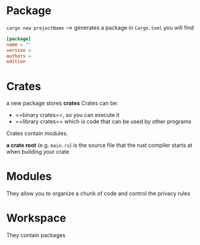# Package
`cargo new projectName` --> generates a package
in `Cargo.toml` you will find 
```toml
[package]
name = ""
version =
authors = 
edition


```

# Crates
a new package stores **crates**
Crates can be:
- ==binary crates==, so you can execute it
- ==library crates== which is code that can be used by other programs

Crates contain modules.

**a crate root** (e.g. `main.rs`) is the source file that the rust compiler starts at when building your crate




# Modules
They allow you to organize a chunk of code and control the privacy rules


# Workspace
They contain packages









